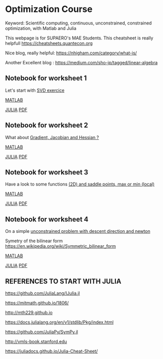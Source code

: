 # Optimization Course
Keyword: Scientific computing, continuous, unconstrained, constrained optimization, with Matlab and Julia 


This webpage is for SUPAERO's MAE Students. This cheatsheet is really helpfull https://cheatsheets.quantecon.org

Nice blog, really helpful: https://nhigham.com/category/what-is/

Another Excellent blog : https://medium.com/sho-jp/tagged/linear-algebra


## Notebook for worksheet 1

Let's start with [SVD exercice](https://github.com/jomorlier/OptimizationCourse/blob/master/Exercises_01.pdf)

[MATLAB](http://htmlpreview.github.io/?https://github.com/jomorlier/OptimizationCourse/blob/master/MATLAB/W1.html)

[JULIA](https://github.com/jomorlier/OptimizationCourse/blob/master/JULIA/W1.md)
[PDF](https://github.com/jomorlier/OptimizationCourse/blob/master/JULIA/W1.pdf)

##  Notebook for worksheet 2

What about [Gradient, Jacobian and Hessian ?](https://github.com/jomorlier/OptimizationCourse/blob/master/Exercises_02.pdf)

[MATLAB](http://htmlpreview.github.io/?https://github.com/jomorlier/OptimizationCourse/blob/master/MATLAB/W2.html)

[JULIA](https://github.com/jomorlier/OptimizationCourse/blob/master/JULIA/W2.md)
[PDF](https://github.com/jomorlier/OptimizationCourse/blob/master/JULIA/W2.pdf)

##  Notebook for worksheet 3

Have a look to some functions [(2D) and saddle points, max or min (local)](https://github.com/jomorlier/OptimizationCourse/blob/master/Exercises_03.pdf)

[MATLAB](http://htmlpreview.github.io/?https://github.com/jomorlier/OptimizationCourse/blob/master/MATLAB/W3.html)

[JULIA](https://github.com/jomorlier/OptimizationCourse/blob/master/JULIA/W3/W3.md)
[PDF](https://github.com/jomorlier/OptimizationCourse/blob/master/JULIA/W3.pdf)

##  Notebook for worksheet 4

On a simple [unconstrained problem with descent direction and newton](https://github.com/jomorlier/OptimizationCourse/blob/master/Exercises_04.pdf)

Symetry of the bilinear form
https://en.wikipedia.org/wiki/Symmetric_bilinear_form


[MATLAB](http://htmlpreview.github.io/?https://github.com/jomorlier/OptimizationCourse/blob/master/MATLAB/W4.html)

[JULIA](https://github.com/jomorlier/OptimizationCourse/blob/master/JULIA/W4/W4.md)
[PDF](https://github.com/jomorlier/OptimizationCourse/blob/master/JULIA/W4.pdf)


## REFERENCES TO START WITH JULIA



https://github.com/JuliaLang/IJulia.jl

https://mitmath.github.io/1806/

http://mth229.github.io

https://docs.julialang.org/en/v1/stdlib/Pkg/index.html

https://github.com/JuliaPy/SymPy.jl

http://vmls-book.stanford.edu

https://juliadocs.github.io/Julia-Cheat-Sheet/


